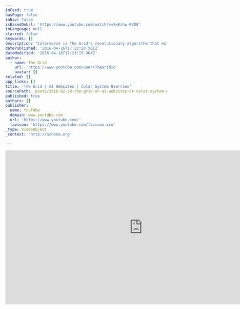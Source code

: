 ```yaml
---
inFeed: true
hasPage: false
inNav: false
isBasedOnUrl: 'https://www.youtube.com/watch?v=5eKzhw-RVD8'
inLanguage: null
starred: false
keywords: []
description: "Colorverse is The Grid's revolutionary algorithm that extracts colors from a photo, image, or logo and creates thousands of possible color palette combinations. Instead of painstakingly choosing individual colors for your design palette, you can upload a photo that has the color characteristics that resonate with your brand, and The Grid automatically constructs a color palette that fits perfectly with your site content."
datePublished: '2016-04-16T17:23:20.561Z'
dateModified: '2016-04-16T17:23:15.964Z'
author:
  - name: The Grid
    url: 'https://www.youtube.com/user/TheGridio'
    avatar: {}
related: []
app_links: []
title: 'The Grid | AI Websites | Color System Overview'
sourcePath: _posts/2016-02-24-the-grid-or-ai-websites-or-color-system-overview.md
published: true
authors: []
publisher:
  name: YouTube
  domain: www.youtube.com
  url: 'https://www.youtube.com/'
  favicon: 'https://www.youtube.com/favicon.ico'
_type: VideoObject
_context: 'http://schema.org'

---
```

<iframe src="https://cdn.embedly.com/widgets/media.html?src=https%3A%2F%2Fwww.youtube.com%2Fembed%2F5eKzhw-RVD8%3Ffeature%3Doembed&amp;url=https%3A%2F%2Fwww.youtube.com%2Fwatch%3Fv%3D5eKzhw-RVD8&amp;image=https%3A%2F%2Fi.ytimg.com%2Fvi%2F5eKzhw-RVD8%2Fhqdefault.jpg&amp;key=b7d04c9b404c499eba89ee7072e1c4f7&amp;type=text%2Fhtml&amp;schema=youtube" width="854" height="480" scrolling="no" frameborder="0" allowfullscreen="allowfullscreen" style=""></iframe>